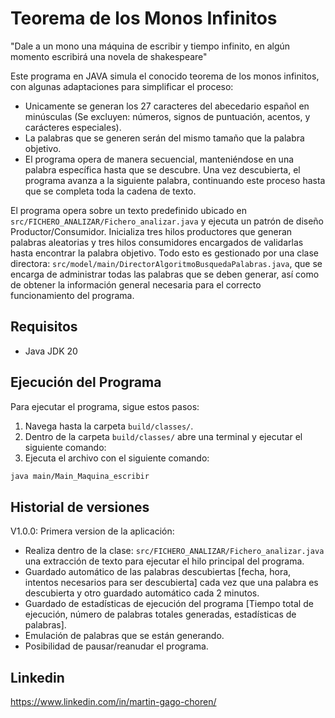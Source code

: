 # Teorema de los Monos Infinitos

"Dale a un mono una máquina de escribir y tiempo infinito, en algún momento escribirá una novela de shakespeare"

Este programa en JAVA simula el conocido teorema de los monos infinitos, con algunas adaptaciones para simplificar el proceso:

- Unicamente se generan los 27 caracteres del abecedario español en minúsculas (Se excluyen: números, signos de puntuación, acentos, y carácteres especiales).
- La palabras que se generen serán del mismo tamaño que la palabra objetivo.
- El programa opera de manera secuencial, manteniéndose en una palabra específica hasta que se descubre. Una vez descubierta, el programa avanza a la siguiente palabra, continuando este proceso hasta que se completa toda la cadena de texto.

El programa opera sobre un texto predefinido ubicado en `src/FICHERO_ANALIZAR/Fichero_analizar.java` y ejecuta un patrón de diseño Productor/Consumidor. Inicializa tres hilos productores que generan palabras aleatorias y tres hilos consumidores encargados de validarlas hasta encontrar la palabra objetivo. Todo esto es gestionado por una clase directora: `src/model/main/DirectorAlgoritmoBusquedaPalabras.java`, que se encarga de administrar todas las palabras que se deben generar, así como de obtener la información general necesaria para el correcto funcionamiento del programa.


## Requisitos

- Java JDK 20

## Ejecución del Programa

Para ejecutar el programa, sigue estos pasos:

1. Navega hasta la carpeta `build/classes/`.
2. Dentro de la carpeta `build/classes/` abre una terminal y ejecutar el siguiente comando:
3. Ejecuta el archivo con el siguiente comando:

```bash
java main/Main_Maquina_escribir
```

## Historial de versiones

V1.0.0: Primera version de la aplicación:
- Realiza  dentro de la clase: `src/FICHERO_ANALIZAR/Fichero_analizar.java` una extracción de texto para ejecutar el hilo principal del programa.
- Guardado automático de las palabras descubiertas [fecha, hora, intentos necesarios para ser descubierta] cada vez que una palabra es descubierta y otro guardado automático cada 2 minutos.
- Guardado de estadísticas de ejecución del programa [Tiempo total de ejecución, número de palabras totales generadas, estadísticas de palabras].
- Emulación de palabras que se están generando.
- Posibilidad de pausar/reanudar el programa.

## Linkedin

https://www.linkedin.com/in/martin-gago-choren/

